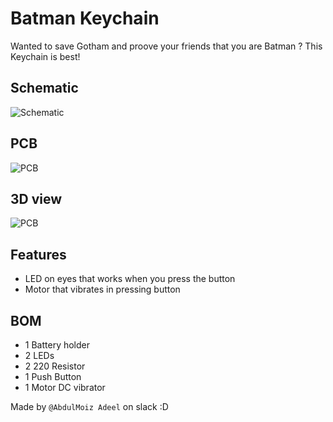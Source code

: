 # Batman Keychain

Wanted to save Gotham and proove your friends that you are Batman ? This Keychain is best!

## Schematic
![Schematic](https://github.com/user-attachments/assets/3021c7b5-88d4-4925-97bf-60e1d95d0480)


## PCB
![PCB](https://github.com/user-attachments/assets/cdd75399-6e39-4111-8885-ed3b89f5a535)

## 3D view
![PCB](https://github.com/user-attachments/assets/06a1d1db-d379-42a9-9dd1-047c3519f783)


## Features
- LED on eyes that works when you press the button
- Motor that vibrates in pressing button 

## BOM
- 1 	Battery holder
- 2   LEDs 
- 2 	220 Resistor
- 1 	Push Button
- 1   Motor DC vibrator

Made by `@AbdulMoiz Adeel` on slack :D
